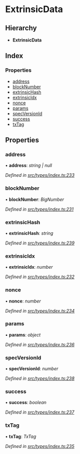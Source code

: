 # ExtrinsicData

## Hierarchy

* **ExtrinsicData**

## Index

### Properties

* [address](extrinsicdata.md#address)
* [blockNumber](extrinsicdata.md#blocknumber)
* [extrinsicHash](extrinsicdata.md#extrinsichash)
* [extrinsicIdx](extrinsicdata.md#extrinsicidx)
* [nonce](extrinsicdata.md#nonce)
* [params](extrinsicdata.md#params)
* [specVersionId](extrinsicdata.md#specversionid)
* [success](extrinsicdata.md#success)
* [txTag](extrinsicdata.md#txtag)

## Properties

### address

• **address**: _string \| null_

_Defined in_ [_src/types/index.ts:233_](https://github.com/PolymathNetwork/polymesh-sdk/blob/da32f46a/src/types/index.ts#L233)

### blockNumber

• **blockNumber**: _BigNumber_

_Defined in_ [_src/types/index.ts:231_](https://github.com/PolymathNetwork/polymesh-sdk/blob/da32f46a/src/types/index.ts#L231)

### extrinsicHash

• **extrinsicHash**: _string_

_Defined in_ [_src/types/index.ts:239_](https://github.com/PolymathNetwork/polymesh-sdk/blob/da32f46a/src/types/index.ts#L239)

### extrinsicIdx

• **extrinsicIdx**: _number_

_Defined in_ [_src/types/index.ts:232_](https://github.com/PolymathNetwork/polymesh-sdk/blob/da32f46a/src/types/index.ts#L232)

### nonce

• **nonce**: _number_

_Defined in_ [_src/types/index.ts:234_](https://github.com/PolymathNetwork/polymesh-sdk/blob/da32f46a/src/types/index.ts#L234)

### params

• **params**: _object_

_Defined in_ [_src/types/index.ts:236_](https://github.com/PolymathNetwork/polymesh-sdk/blob/da32f46a/src/types/index.ts#L236)

### specVersionId

• **specVersionId**: _number_

_Defined in_ [_src/types/index.ts:238_](https://github.com/PolymathNetwork/polymesh-sdk/blob/da32f46a/src/types/index.ts#L238)

### success

• **success**: _boolean_

_Defined in_ [_src/types/index.ts:237_](https://github.com/PolymathNetwork/polymesh-sdk/blob/da32f46a/src/types/index.ts#L237)

### txTag

• **txTag**: _TxTag_

_Defined in_ [_src/types/index.ts:235_](https://github.com/PolymathNetwork/polymesh-sdk/blob/da32f46a/src/types/index.ts#L235)


